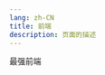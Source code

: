 ```yaml
---
lang: zh-CN  
title: 前端  
description: 页面的描述
---
```


最强前端

<AdsbyGoogle slot="7889564278" layout="in-article"/>

<Comment></Comment>
